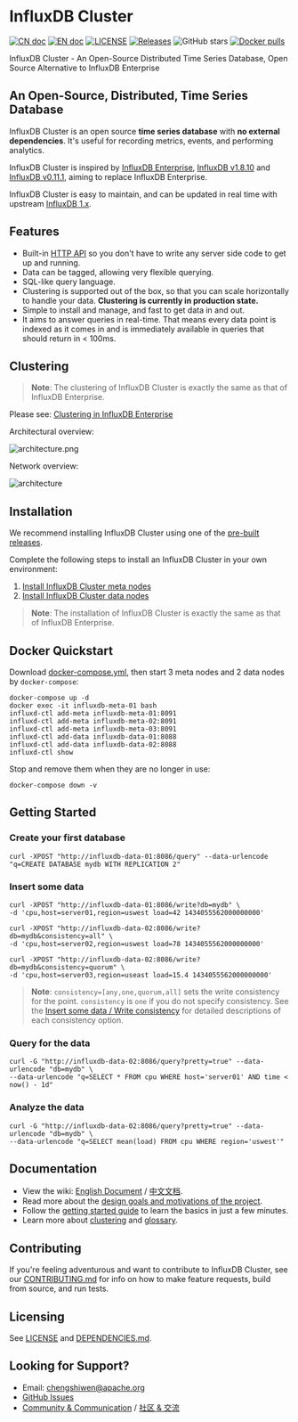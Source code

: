 # InfluxDB Cluster

[![CN doc](https://img.shields.io/badge/文档-中文版-blue.svg)](https://github.com/chengshiwen/influxdb-cluster/wiki)
[![EN doc](https://img.shields.io/badge/document-English-blue.svg)](https://github.com/chengshiwen/influxdb-cluster/wiki/Home-Eng)
[![LICENSE](https://img.shields.io/github/license/chengshiwen/influxdb-cluster.svg)](https://github.com/chengshiwen/influxdb-cluster/blob/master/LICENSE)
[![Releases](https://img.shields.io/github/v/release/chengshiwen/influxdb-cluster.svg)](https://github.com/chengshiwen/influxdb-cluster/releases)
![GitHub stars](https://img.shields.io/github/stars/chengshiwen/influxdb-cluster.svg?label=github%20stars&logo=github)
[![Docker pulls](https://img.shields.io/docker/pulls/chengshiwen/influxdb.svg)](https://hub.docker.com/r/chengshiwen/influxdb)

InfluxDB Cluster - An Open-Source Distributed Time Series Database, Open Source Alternative to InfluxDB Enterprise

## An Open-Source, Distributed, Time Series Database

InfluxDB Cluster is an open source **time series database** with
**no external dependencies**. It's useful for recording metrics,
events, and performing analytics.

InfluxDB Cluster is inspired by [InfluxDB Enterprise](https://docs.influxdata.com/enterprise_influxdb/v1.8/), [InfluxDB v1.8.10](https://github.com/influxdata/influxdb/tree/v1.8.10) and [InfluxDB v0.11.1](https://github.com/influxdata/influxdb/tree/v0.11.1), aiming to replace InfluxDB Enterprise.

InfluxDB Cluster is easy to maintain, and can be updated in real time with upstream [InfluxDB 1.x](https://github.com/influxdata/influxdb/tree/master-1.x).

## Features

* Built-in [HTTP API](https://docs.influxdata.com/influxdb/latest/guides/writing_data/) so you don't have to write any server side code to get up and running.
* Data can be tagged, allowing very flexible querying.
* SQL-like query language.
* Clustering is supported out of the box, so that you can scale horizontally to handle your data. **Clustering is currently in production state.**
* Simple to install and manage, and fast to get data in and out.
* It aims to answer queries in real-time. That means every data point is
  indexed as it comes in and is immediately available in queries that
  should return in < 100ms.

## Clustering

> **Note**: The clustering of InfluxDB Cluster is exactly the same as that of InfluxDB Enterprise.

Please see: [Clustering in InfluxDB Enterprise](https://docs.influxdata.com/enterprise_influxdb/v1.8/concepts/clustering/)

Architectural overview:

![architecture.png](https://iili.io/Vw1XTB.png)

Network overview:

![architecture](https://docs.influxdata.com/img/enterprise/1-8-network-diagram.png)

## Installation

We recommend installing InfluxDB Cluster using one of the [pre-built releases](https://github.com/chengshiwen/influxdb-cluster/releases).

Complete the following steps to install an InfluxDB Cluster in your own environment:

1. [Install InfluxDB Cluster meta nodes](https://github.com/chengshiwen/influxdb-cluster/wiki/Home-Eng#meta-node-setup)
2. [Install InfluxDB Cluster data nodes](https://github.com/chengshiwen/influxdb-cluster/wiki/Home-Eng#data-node-setup)

> **Note**: The installation of InfluxDB Cluster is exactly the same as that of InfluxDB Enterprise.

## Docker Quickstart

Download [docker-compose.yml](./docker/quick/docker-compose.yml), then start 3 meta nodes and 2 data nodes by `docker-compose`:

```
docker-compose up -d
docker exec -it influxdb-meta-01 bash
influxd-ctl add-meta influxdb-meta-01:8091
influxd-ctl add-meta influxdb-meta-02:8091
influxd-ctl add-meta influxdb-meta-03:8091
influxd-ctl add-data influxdb-data-01:8088
influxd-ctl add-data influxdb-data-02:8088
influxd-ctl show
```

Stop and remove them when they are no longer in use:

```
docker-compose down -v
```

## Getting Started

### Create your first database

```
curl -XPOST "http://influxdb-data-01:8086/query" --data-urlencode "q=CREATE DATABASE mydb WITH REPLICATION 2"
```

### Insert some data
```
curl -XPOST "http://influxdb-data-01:8086/write?db=mydb" \
-d 'cpu,host=server01,region=uswest load=42 1434055562000000000'

curl -XPOST "http://influxdb-data-02:8086/write?db=mydb&consistency=all" \
-d 'cpu,host=server02,region=uswest load=78 1434055562000000000'

curl -XPOST "http://influxdb-data-02:8086/write?db=mydb&consistency=quorum" \
-d 'cpu,host=server03,region=useast load=15.4 1434055562000000000'
```

> **Note**: `consistency=[any,one,quorum,all]` sets the write consistency for the point. `consistency` is `one` if you do not specify consistency. See the [Insert some data / Write consistency](https://github.com/chengshiwen/influxdb-cluster/wiki/Home-Eng#insert-some-data) for detailed descriptions of each consistency option.

### Query for the data
```
curl -G "http://influxdb-data-02:8086/query?pretty=true" --data-urlencode "db=mydb" \
--data-urlencode "q=SELECT * FROM cpu WHERE host='server01' AND time < now() - 1d"
```

### Analyze the data
```
curl -G "http://influxdb-data-02:8086/query?pretty=true" --data-urlencode "db=mydb" \
--data-urlencode "q=SELECT mean(load) FROM cpu WHERE region='uswest'"
```

## Documentation

* View the wiki: [English Document](https://github.com/chengshiwen/influxdb-cluster/wiki/Home-Eng) / [中文文档](https://github.com/chengshiwen/influxdb-cluster/wiki/Home).
* Read more about the [design goals and motivations of the project](https://docs.influxdata.com/enterprise_influxdb/v1.8/).
* Follow the [getting started guide](https://docs.influxdata.com/enterprise_influxdb/v1.8/introduction/getting-started/) to learn the basics in just a few minutes.
* Learn more about [clustering](https://docs.influxdata.com/enterprise_influxdb/v1.8/concepts/clustering/) and [glossary](https://docs.influxdata.com/enterprise_influxdb/v1.8/concepts/glossary/).

## Contributing

If you're feeling adventurous and want to contribute to InfluxDB Cluster, see our [CONTRIBUTING.md](./CONTRIBUTING.md) for info on how to make feature requests, build from source, and run tests.

## Licensing

See [LICENSE](./LICENSE) and [DEPENDENCIES.md](./DEPENDENCIES.md).

## Looking for Support?

- Email: chengshiwen@apache.org
- [GitHub Issues](https://github.com/chengshiwen/influxdb-cluster/issues)
- [Community & Communication](https://github.com/chengshiwen/influxdb-cluster/wiki/Home-Eng#community--communication) / [社区 & 交流](https://github.com/chengshiwen/influxdb-cluster/wiki#社区--交流)
